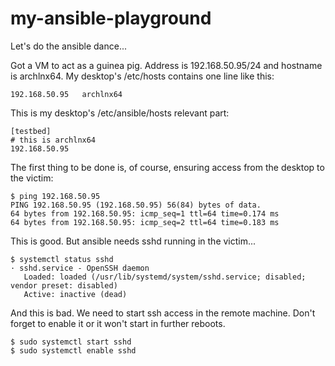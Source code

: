 # my-ansible-playground

Let's do the ansible dance...

Got a VM to act as a guinea pig. Address is 192.168.50.95/24 and hostname is archlnx64.
My desktop's /etc/hosts contains one line like this:
```
192.168.50.95   archlnx64
```
This is my desktop's /etc/ansible/hosts relevant part:
```
[testbed]
# this is archlnx64
192.168.50.95
```
The first thing to be done is, of course, ensuring access from the desktop to the victim:
```
$ ping 192.168.50.95
PING 192.168.50.95 (192.168.50.95) 56(84) bytes of data.
64 bytes from 192.168.50.95: icmp_seq=1 ttl=64 time=0.174 ms
64 bytes from 192.168.50.95: icmp_seq=2 ttl=64 time=0.183 ms
```
This is good. But ansible needs sshd running in the victim...
```
$ systemctl status sshd
· sshd.service - OpenSSH daemon
   Loaded: loaded (/usr/lib/systemd/system/sshd.service; disabled; vendor preset: disabled)
   Active: inactive (dead)
```
And this is bad. We need to start ssh access in the remote machine. 
Don't forget to enable it or it won't start in further reboots.
```
$ sudo systemctl start sshd
$ sudo systemctl enable sshd

```
